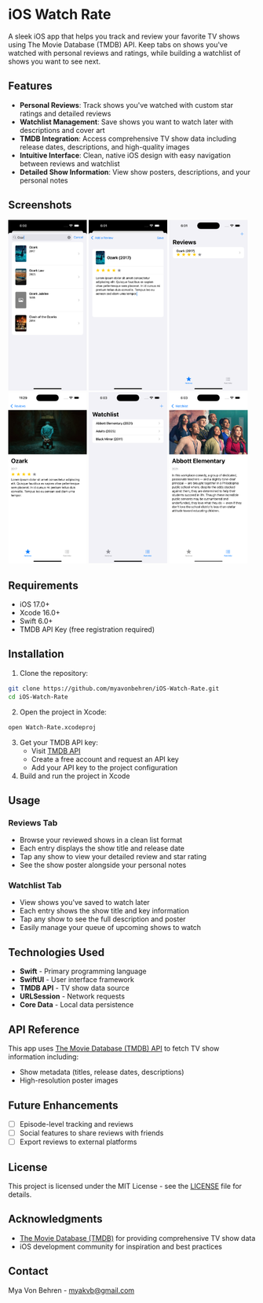 # iOS Watch Rate

A sleek iOS app that helps you track and review your favorite TV shows using The Movie Database (TMDB) API. Keep tabs on shows you've watched with personal reviews and ratings, while building a watchlist of shows you want to see next.

## Features

- **Personal Reviews**: Track shows you've watched with custom star ratings and detailed reviews
- **Watchlist Management**: Save shows you want to watch later with descriptions and cover art
- **TMDB Integration**: Access comprehensive TV show data including release dates, descriptions, and high-quality images
- **Intuitive Interface**: Clean, native iOS design with easy navigation between reviews and watchlist
- **Detailed Show Information**: View show posters, descriptions, and your personal notes

## Screenshots

<img src="https://github.com/myavonbehren/iOS-Watch-Rate/blob/main/Screenshots/4.png" width="160">  <img src="https://github.com/myavonbehren/iOS-Watch-Rate/blob/main/Screenshots/5.png" width="160">  <img src="https://github.com/myavonbehren/iOS-Watch-Rate/blob/main/Screenshots/6.png" width="160">  <img src="https://github.com/myavonbehren/iOS-Watch-Rate/blob/main/Screenshots/9.png" width="160">  <img src="https://github.com/myavonbehren/iOS-Watch-Rate/blob/main/Screenshots/7.png" width="160">  <img src="https://github.com/myavonbehren/iOS-Watch-Rate/blob/main/Screenshots/8.png" width="160">





## Requirements

- iOS 17.0+
- Xcode 16.0+
- Swift 6.0+
- TMDB API Key (free registration required)

## Installation

1. Clone the repository:

```bash
git clone https://github.com/myavonbehren/iOS-Watch-Rate.git
cd iOS-Watch-Rate
```

2. Open the project in Xcode:

```bash
open Watch-Rate.xcodeproj
```

3. Get your TMDB API key:
   - Visit [TMDB API](https://www.themoviedb.org/settings/api)
   - Create a free account and request an API key
   - Add your API key to the project configuration
4. Build and run the project in Xcode

## Usage

### Reviews Tab

- Browse your reviewed shows in a clean list format
- Each entry displays the show title and release date
- Tap any show to view your detailed review and star rating
- See the show poster alongside your personal notes

### Watchlist Tab

- View shows you've saved to watch later
- Each entry shows the show title and key information
- Tap any show to see the full description and poster
- Easily manage your queue of upcoming shows to watch

## Technologies Used

- **Swift** - Primary programming language
- **SwiftUI** - User interface framework
- **TMDB API** - TV show data source
- **URLSession** - Network requests
- **Core Data**  - Local data persistence

## API Reference

This app uses [The Movie Database (TMDB) API](https://www.themoviedb.org/documentation/api) to fetch TV show information including:

- Show metadata (titles, release dates, descriptions)
- High-resolution poster images

## Future Enhancements

- [ ] Episode-level tracking and reviews
- [ ] Social features to share reviews with friends
- [ ] Export reviews to external platforms

## License

This project is licensed under the MIT License - see the [LICENSE](https://github.com/myavonbehren/iOS-Watch-Rate/blob/main/LICENSE) file for details.

## Acknowledgments

- [The Movie Database (TMDB)](https://www.themoviedb.org/) for providing comprehensive TV show data
- iOS development community for inspiration and best practices

## Contact

Mya Von Behren - myakvb@gmail.com
